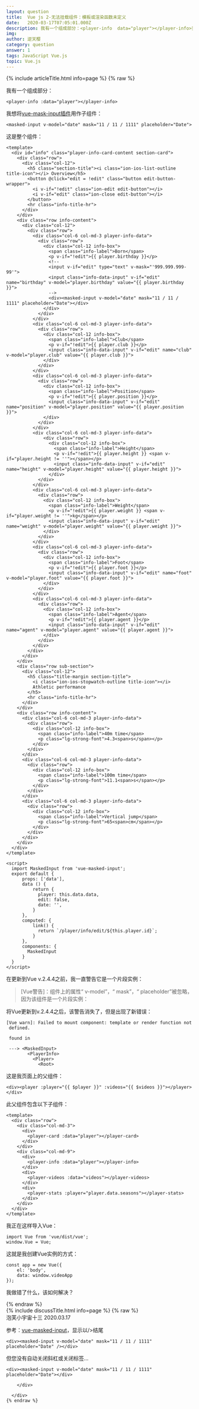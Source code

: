 ```yaml
---
layout: question
title:  Vue js 2-无法挂载组件：模板或渲染函数未定义
date:   2020-03-17T07:05:01.000Z
description: 我有一个组成部分：<player-info  data="player"></player-info>我想将vue-mask-input插件用作...
img: 
author: 逆天樱
category: question
answer: 1
tags: JavaScript Vue.js
topic: Vue.js
---
```

<div class="article-root">
  <div class="article">
    {% include articleTitle.html info=page %}
    {% raw %}
    <div class="article-content"><p><font style="vertical-align: inherit;"><font style="vertical-align: inherit;">我有一个组成部分：</font></font></p>

<pre><code>&lt;player-info :data="player"&gt;&lt;/player-info&gt;
</code></pre>

<p><font style="vertical-align: inherit;"><font style="vertical-align: inherit;">我想将</font></font><a href="https://niksmr.github.io/vue-masked-input/" rel="noreferrer"><font style="vertical-align: inherit;"><font style="vertical-align: inherit;">vue-mask-input插件</font></font></a><font style="vertical-align: inherit;"><font style="vertical-align: inherit;">用作子组件：</font></font></p>

<pre><code>&lt;masked-input v-model="date" mask="11 / 11 / 1111" placeholder="Date"&gt;
</code></pre>

<p><font style="vertical-align: inherit;"><font style="vertical-align: inherit;">这是整个组件：</font></font></p>

<pre><code>&lt;template&gt;<font></font>
  &lt;div id="info" class="player-info-card-content section-card"&gt;<font></font>
    &lt;div class="row"&gt;<font></font>
      &lt;div class="col-12"&gt;<font></font>
        &lt;h5 class="section-title"&gt;&lt;i class="ion-ios-list-outline title-icon"&gt;&lt;/i&gt; Overview&lt;/h5&gt;<font></font>
        &lt;button @click="edit = !edit" class="button edit-button-wrapper"&gt;<font></font>
          &lt;i v-if="!edit" class="ion-edit edit-button"&gt;&lt;/i&gt;<font></font>
          &lt;i v-if="edit" class="ion-close edit-button"&gt;&lt;/i&gt;<font></font>
        &lt;/button&gt;<font></font>
        &lt;hr class="info-title-hr"&gt;<font></font>
      &lt;/div&gt;<font></font>
    &lt;/div&gt;<font></font>
    &lt;div class="row info-content"&gt;<font></font>
      &lt;div class="col-12"&gt;<font></font>
        &lt;div class="row"&gt;<font></font>
          &lt;div class="col-6 col-md-3 player-info-data"&gt;<font></font>
            &lt;div class="row"&gt;<font></font>
              &lt;div class="col-12 info-box"&gt;<font></font>
                &lt;span class="info-label"&gt;Born&lt;/span&gt;<font></font>
                &lt;p v-if="!edit"&gt;{{ player.birthday }}&lt;/p&gt;<font></font>
                &lt;!--<font></font>
                &lt;input v-if="edit" type="text" v-mask="'999.999.999-99'"&gt;<font></font>
                &lt;input class="info-data-input" v-if="edit" name="birthday" v-model="player.birthday" value="{{ player.birthday }}"&gt;<font></font>
                --&gt;<font></font>
                &lt;div&gt;&lt;masked-input v-model="date" mask="11 / 11 / 1111" placeholder="Date"&gt;&lt;/div&gt;<font></font>
              &lt;/div&gt;<font></font>
            &lt;/div&gt;<font></font>
          &lt;/div&gt;<font></font>
          &lt;div class="col-6 col-md-3 player-info-data"&gt;<font></font>
            &lt;div class="row"&gt;<font></font>
              &lt;div class="col-12 info-box"&gt;<font></font>
                &lt;span class="info-label"&gt;Club&lt;/span&gt;<font></font>
                &lt;p v-if="!edit"&gt;{{ player.club }}&lt;/p&gt;<font></font>
                &lt;input class="info-data-input" v-if="edit" name="club" v-model="player.club" value="{{ player.club }}"&gt;<font></font>
              &lt;/div&gt;<font></font>
            &lt;/div&gt;<font></font>
          &lt;/div&gt;<font></font>
          &lt;div class="col-6 col-md-3 player-info-data"&gt;<font></font>
            &lt;div class="row"&gt;<font></font>
              &lt;div class="col-12 info-box"&gt;<font></font>
                &lt;span class="info-label"&gt;Position&lt;/span&gt;<font></font>
                &lt;p v-if="!edit"&gt;{{ player.position }}&lt;/p&gt;<font></font>
                &lt;input class="info-data-input" v-if="edit" name="position" v-model="player.position" value="{{ player.position }}"&gt;<font></font>
              &lt;/div&gt;<font></font>
            &lt;/div&gt;<font></font>
          &lt;/div&gt;<font></font>
          &lt;div class="col-6 col-md-3 player-info-data"&gt;<font></font>
              &lt;div class="row"&gt;<font></font>
                &lt;div class="col-12 info-box"&gt;<font></font>
                  &lt;span class="info-label"&gt;Height&lt;/span&gt;<font></font>
                  &lt;p v-if="!edit"&gt;{{ player.height }} &lt;span v-if="player.height != ''"&gt;&lt;/span&gt;&lt;/p&gt;<font></font>
                  &lt;input class="info-data-input" v-if="edit" name="height" v-model="player.height" value="{{ player.height }}"&gt;<font></font>
                &lt;/div&gt;<font></font>
            &lt;/div&gt;<font></font>
          &lt;/div&gt;<font></font>
          &lt;div class="col-6 col-md-3 player-info-data"&gt;<font></font>
            &lt;div class="row"&gt;<font></font>
              &lt;div class="col-12 info-box"&gt;<font></font>
                &lt;span class="info-label"&gt;Weight&lt;/span&gt;<font></font>
                &lt;p v-if="!edit"&gt;{{ player.weight }} &lt;span v-if="player.weight != ''"&gt;kg&lt;/span&gt;&lt;/p&gt;<font></font>
                &lt;input class="info-data-input" v-if="edit" name="weight" v-model="player.weight" value="{{ player.weight }}"&gt;<font></font>
              &lt;/div&gt;<font></font>
            &lt;/div&gt;<font></font>
          &lt;/div&gt;<font></font>
          &lt;div class="col-6 col-md-3 player-info-data"&gt;<font></font>
            &lt;div class="row"&gt;<font></font>
              &lt;div class="col-12 info-box"&gt;<font></font>
                &lt;span class="info-label"&gt;Foot&lt;/span&gt;<font></font>
                &lt;p v-if="!edit"&gt;{{ player.foot }}&lt;/p&gt;<font></font>
                &lt;input class="info-data-input" v-if="edit" name="foot" v-model="player.foot" value="{{ player.foot }}"&gt;<font></font>
              &lt;/div&gt;<font></font>
            &lt;/div&gt;<font></font>
          &lt;/div&gt;<font></font>
          &lt;div class="col-6 col-md-3 player-info-data"&gt;<font></font>
            &lt;div class="row"&gt;<font></font>
              &lt;div class="col-12 info-box"&gt;<font></font>
                &lt;span class="info-label"&gt;Agent&lt;/span&gt;<font></font>
                &lt;p v-if="!edit"&gt;{{ player.agent }}&lt;/p&gt;<font></font>
                &lt;input class="info-data-input" v-if="edit" name="agent" v-model="player.agent" value="{{ player.agent }}"&gt;<font></font>
              &lt;/div&gt;<font></font>
            &lt;/div&gt;<font></font>
          &lt;/div&gt;<font></font>
        &lt;/div&gt;<font></font>
      &lt;/div&gt;<font></font>
    &lt;/div&gt;<font></font>
    &lt;div class="row sub-section"&gt;<font></font>
      &lt;div class="col-12"&gt;<font></font>
        &lt;h5 class="title-margin section-title"&gt;<font></font>
          &lt;i class="ion-ios-stopwatch-outline title-icon"&gt;&lt;/i&gt;<font></font>
          Athletic performance<font></font>
        &lt;/h5&gt;<font></font>
        &lt;hr class="info-title-hr"&gt;<font></font>
      &lt;/div&gt;<font></font>
    &lt;/div&gt;<font></font>
    &lt;div class="row info-content"&gt;<font></font>
      &lt;div class="col-6 col-md-3 player-info-data"&gt;<font></font>
        &lt;div class="row"&gt;<font></font>
          &lt;div class="col-12 info-box"&gt;<font></font>
            &lt;span class="info-label"&gt;40m time&lt;/span&gt;<font></font>
            &lt;p class="lg-strong-font"&gt;4.3&lt;span&gt;s&lt;/span&gt;&lt;/p&gt;<font></font>
          &lt;/div&gt;<font></font>
        &lt;/div&gt;<font></font>
      &lt;/div&gt;<font></font>
      &lt;div class="col-6 col-md-3 player-info-data"&gt;<font></font>
        &lt;div class="row"&gt;<font></font>
          &lt;div class="col-12 info-box"&gt;<font></font>
            &lt;span class="info-label"&gt;100m time&lt;/span&gt;<font></font>
            &lt;p class="lg-strong-font"&gt;11.1&lt;span&gt;s&lt;/span&gt;&lt;/p&gt;<font></font>
          &lt;/div&gt;<font></font>
        &lt;/div&gt;<font></font>
      &lt;/div&gt;<font></font>
      &lt;div class="col-6 col-md-3 player-info-data"&gt;<font></font>
        &lt;div class="row"&gt;<font></font>
          &lt;div class="col-12 info-box"&gt;<font></font>
            &lt;span class="info-label"&gt;Vertical jump&lt;/span&gt;<font></font>
            &lt;p class="lg-strong-font"&gt;65&lt;span&gt;cm&lt;/span&gt;&lt;/p&gt;<font></font>
          &lt;/div&gt;<font></font>
        &lt;/div&gt;<font></font>
      &lt;/div&gt;<font></font>
    &lt;/div&gt;<font></font>
  &lt;/div&gt;<font></font>
&lt;/template&gt;<font></font>
<font></font>
&lt;script&gt;<font></font>
  import MaskedInput from 'vue-masked-input';<font></font>
  export default {<font></font>
      props: ['data'],<font></font>
      data () {<font></font>
          return {<font></font>
            player: this.data.data,<font></font>
            edit: false,<font></font>
            date: '',<font></font>
          }<font></font>
      },<font></font>
      computed: {<font></font>
          link() {<font></font>
            return `/player/info/edit/${this.player.id}`;<font></font>
          }<font></font>
      },<font></font>
      components: {<font></font>
        MaskedInput<font></font>
      }<font></font>
  }<font></font>
&lt;/script&gt;<font></font>
</code></pre>

<p><font style="vertical-align: inherit;"><font style="vertical-align: inherit;">在更新到Vue v.2.4.4之前，我一直警告它是一个片段实例：</font></font></p>

<blockquote>
  <p><font style="vertical-align: inherit;"><font style="vertical-align: inherit;">[Vue警告]：组件上的属性“ v-model”，“ mask”，“ placeholder”被忽略，因为该组件是一个片段实例：</font></font></p>
</blockquote>

<p><font style="vertical-align: inherit;"><font style="vertical-align: inherit;">将Vue更新到v.2.4.4之后，该警告消失了，但是出现了新错误：</font></font></p>

<pre><code>[Vue warn]: Failed to mount component: template or render function not<font></font>
 defined.<font></font>
<font></font>
 found in<font></font>
<font></font>
 ---&gt; &lt;MaskedInput&gt;<font></font>
        &lt;PlayerInfo&gt;<font></font>
          &lt;Player&gt;<font></font>
            &lt;Root&gt;<font></font>
</code></pre>

<p><font style="vertical-align: inherit;"><font style="vertical-align: inherit;">这是我页面上的父组件：</font></font></p>

<pre><code>&lt;div&gt;&lt;player :player="{{ $player }}" :videos="{{ $videos }}"&gt;&lt;/player&gt;&lt;/div&gt;
</code></pre>

<p><font style="vertical-align: inherit;"><font style="vertical-align: inherit;">此父组件包含以下子组件：</font></font></p>

<pre><code>&lt;template&gt;<font></font>
  &lt;div class="row"&gt;<font></font>
    &lt;div class="col-md-3"&gt;<font></font>
      &lt;div&gt;<font></font>
        &lt;player-card :data="player"&gt;&lt;/player-card&gt;<font></font>
      &lt;/div&gt;<font></font>
    &lt;/div&gt;<font></font>
    &lt;div class="col-md-9"&gt;<font></font>
      &lt;div&gt;<font></font>
        &lt;player-info :data="player"&gt;&lt;/player-info&gt;<font></font>
      &lt;/div&gt;<font></font>
      &lt;div&gt;<font></font>
        &lt;player-videos :data="videos"&gt;&lt;/player-videos&gt;<font></font>
      &lt;/div&gt;<font></font>
      &lt;div&gt;<font></font>
        &lt;player-stats :player="player.data.seasons"&gt;&lt;/player-stats&gt;<font></font>
      &lt;/div&gt;<font></font>
    &lt;/div&gt;<font></font>
  &lt;/div&gt;<font></font>
&lt;/template&gt;<font></font>
</code></pre>

<p><font style="vertical-align: inherit;"><font style="vertical-align: inherit;">我正在这样导入Vue： </font></font></p>

<pre><code>import Vue from 'vue/dist/vue';<font></font>
window.Vue = Vue;<font></font>
</code></pre>

<p><font style="vertical-align: inherit;"><font style="vertical-align: inherit;">这就是我创建Vue实例的方式：</font></font></p>

<pre><code>const app = new Vue({<font></font>
    el: 'body',<font></font>
    data: window.videoApp<font></font>
});<font></font>
</code></pre>

<p><font style="vertical-align: inherit;"><font style="vertical-align: inherit;">我做错了什么，该如何解决？</font></font></p></div>
    {% endraw %}
  </div>

  <div class="discuss-wrapper">
    {% include discussTitle.html info=page %}
    {% raw %}
    <div class="discuss-item">
        <div class="discuss-parent">
          <div class="discuss-meta">
            <span class="discuss-user">泡芙小宇宙十三</span>
            <span class="discuss-time">2020.03.17</span>
          </div>
          <div class="discuss-comment"><p><font style="vertical-align: inherit;"><font style="vertical-align: inherit;">参考：</font></font><a href="https://niksmr.github.io/vue-masked-input/" rel="nofollow noreferrer"><font style="vertical-align: inherit;"><font style="vertical-align: inherit;">vue-masked-input</font></font></a><font style="vertical-align: inherit;"><font style="vertical-align: inherit;">，显示以/&gt;结尾</font></font></p>

<pre><code>&lt;div&gt;&lt;masked-input v-model="date" mask="11 / 11 / 1111" placeholder="Date" /&gt;&lt;/div&gt;
</code></pre>

<p><font style="vertical-align: inherit;"><font style="vertical-align: inherit;">但您没有自动关闭斜杠或关闭标签...</font></font></p>

<pre><code>&lt;div&gt;&lt;masked-input v-model="date" mask="11 / 11 / 1111" placeholder="Date"&gt;&lt;/div&gt;
</code></pre></div>
        </div>
        
      </div>
    {% endraw %}
  </div>
<div>
